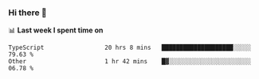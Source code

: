### Hi there 👋

<!--
**DBvc/DBvc** is a ✨ _special_ ✨ repository because its `README.md` (this file) appears on your GitHub profile.

Here are some ideas to get you started:

- 🔭 I’m currently working on ...
- 🌱 I’m currently learning ...
- 👯 I’m looking to collaborate on ...
- 🤔 I’m looking for help with ...
- 💬 Ask me about ...
- 📫 How to reach me: ...
- 😄 Pronouns: ...
- ⚡ Fun fact: ...
-->

📊 **Last week I spent time on**
<!--START_SECTION:waka-->

```text
TypeScript                 20 hrs 8 mins   ████████████████████░░░░░   79.63 %
Other                      1 hr 42 mins    █▓░░░░░░░░░░░░░░░░░░░░░░░   06.78 %
```

<!--END_SECTION:waka-->
